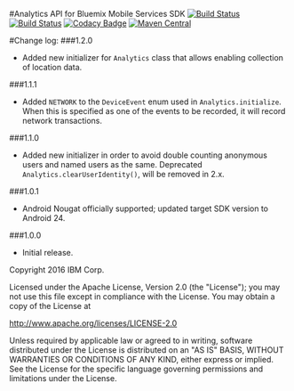 #Analytics API for Bluemix Mobile Services SDK
[![Build Status](https://travis-ci.org/ibm-bluemix-mobile-services/mfp-clientsdk-android-analyticsspec.svg?branch=master)](https://travis-ci.org/ibm-bluemix-mobile-services/mfp-clientsdk-android-analyticsspec)
[![Build Status](https://travis-ci.org/ibm-bluemix-mobile-services/mfp-clientsdk-android-analyticsspec.svg?branch=development)](https://travis-ci.org/ibm-bluemix-mobile-services/mfp-clientsdk-android-analyticsspec)
[![Codacy Badge](https://api.codacy.com/project/badge/Grade/a85292a5b8a540fea30b796732f30f06)](https://www.codacy.com/app/ibm-bluemix-mobile-services/mfp-clientsdk-android-analyticsspec?utm_source=github.com&amp;utm_medium=referral&amp;utm_content=ibm-bluemix-mobile-services/mfp-clientsdk-android-analyticsspec&amp;utm_campaign=Badge_Grade)
[![Maven Central](https://maven-badges.herokuapp.com/maven-central/com.ibm.mobilefirstplatform.clientsdk.android/analyticsapi/badge.svg)](https://maven-badges.herokuapp.com/maven-central/com.ibm.mobilefirstplatform.clientsdk.android/analyticsapi)

#Change log:
###1.2.0
- Added new initializer for `Analytics` class that allows enabling collection of location data.

###1.1.1
- Added `NETWORK` to the `DeviceEvent` enum used in `Analytics.initialize`. When this is specified as one of the events to be recorded, it will record network transactions.

###1.1.0
- Added new initializer in order to avoid double counting anonymous users and named users as the same. Deprecated `Analytics.clearUserIdentity()`, will be removed in 2.x.

###1.0.1
- Android Nougat officially supported; updated target SDK version to Android 24.

###1.0.0
- Initial release.

Copyright 2016 IBM Corp.

Licensed under the Apache License, Version 2.0 (the "License");
you may not use this file except in compliance with the License.
You may obtain a copy of the License at

http://www.apache.org/licenses/LICENSE-2.0

Unless required by applicable law or agreed to in writing, software
distributed under the License is distributed on an "AS IS" BASIS,
WITHOUT WARRANTIES OR CONDITIONS OF ANY KIND, either express or implied.
See the License for the specific language governing permissions and
limitations under the License.
